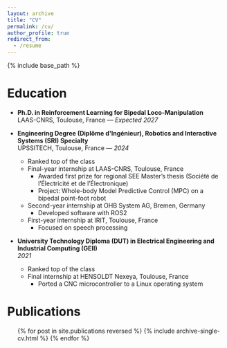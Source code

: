 ```yaml
---
layout: archive
title: "CV"
permalink: /cv/
author_profile: true
redirect_from:
  - /resume
---
```


{% include base_path %}

# Education

- **Ph.D. in Reinforcement Learning for Bipedal Loco-Manipulation**  
  LAAS-CNRS, Toulouse, France — *Expected 2027*

- **Engineering Degree (Diplôme d'Ingénieur), Robotics and Interactive Systems (SRI) Specialty**  
  UPSSITECH, Toulouse, France — *2024*  
  - Ranked top of the class  
  - Final-year internship at LAAS-CNRS, Toulouse, France  
    - Awarded first prize for regional SEE Master’s thesis (Société de l’Électricité et de l’Électronique)  
    - Project: Whole-body Model Predictive Control (MPC) on a bipedal point-foot robot  
  - Second-year internship at OHB System AG, Bremen, Germany  
    - Developed software with ROS2  
  - First-year internship at IRIT, Toulouse, France  
    - Focused on speech processing  

- **University Technology Diploma (DUT) in Electrical Engineering and Industrial Computing (GEII)**  
  *2021*  
  - Ranked top of the class  
  - Final internship at HENSOLDT Nexeya, Toulouse, France  
    - Ported a CNC microcontroller to a Linux operating system  

# Publications
  <ul>{% for post in site.publications reversed %}
    {% include archive-single-cv.html %}
  {% endfor %}</ul>